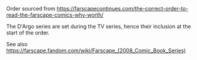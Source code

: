Order sourced from https://farscapecontinues.com/the-correct-order-to-read-the-farscape-comics-why-worth/

The D'Argo series are set during the TV series, hence their inclusion at the start of the order.

See also https://farscape.fandom.com/wiki/Farscape_(2008_Comic_Book_Series)